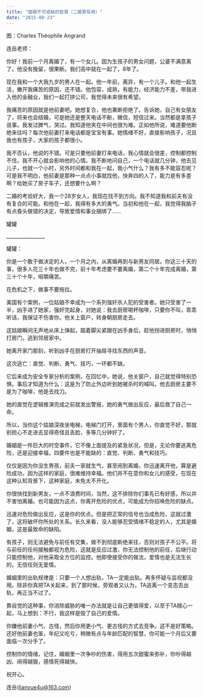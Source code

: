```yaml
---
title: "婚姻不可或缺的智慧（二婚更有用）"
date: "2015-08-23"
---
```


图：Charles Théophile Angrand

连岳老师：

你好！我前一个月离婚了，有一个女儿。因为生孩子的男女问题，公婆不满意离了。他没有挽留，很果断。我们高中就在一起了，8年了。

现在我和一个大我九岁的男人在一起。他一年前，离异，有一个儿子。和他一起生活，撇开我痛苦的原因，还不错。他包容，成熟，有能力，经济能力不差，带我进入他的金融业，我们一起打拼公司，我觉得未来很有希望。

我痛苦的原因就是他前妻吧。她想复合，他也果断拒绝了。告诉她，自己有女朋友了，将来也会结婚，可是她还是整天电话不断，微信，短信过来。当然都是拿孩子说事。我发过脾气，哭过。我知道他夹在中间也很为难。正如他所说，难道要他断绝来往吗？每次他前妻打来电话都是宝宝有事。她情绪不好，直接影响孩子，况且我也有孩子，大家的孩子都很小。

我不否认，他说的不错。可是只要他前妻打来电话，我心情就会很差，控制都控制不住。我不开心就会影响他的心情。我不断地问自己，一个电话就几分钟，他去见儿子，也就一个小时，另外时间都和我在一起，我小气什么？我有多不能容忍呢？可是我不明白，他前妻是那种一点点小事就找他，快奔四的人了，能力是有多差啊？给她买了房子车子，还想要什么啊？

二婚的考验好大，我一个28岁女人，我现在找不到方向。我不知道我和前夫有没有复合的可能。和他在一起，我得有多大的勇气。当初和他在一起，我觉得我脑子有点昏头做错的决定，导致爱情和事业捆绑了……

罐罐

\_\_\_\_\_\_\_\_\_\_\_\_\_\_\_\_

罐罐：

你是一个敢于做决定的人，一个月之内，从离婚再到与新男友同居。你这三十天的事，很多人花三十年也做不完，前十年考虑要不要离婚，第二个十年完成离婚，第三十个十年，咀嚼痛苦。

在危机之下，做事不要拖拉。

美国有个案例，一位姑娘不幸成为一个系列强奸杀人犯的受害者。她只受害了一半，凶手进了她家，强奸完起身，对她说：我去厨房喝杯咖啡，只要你不叫，乖乖听话，我保证不伤害你。他关上窗户，转身朝厨房走去。

这姑娘瞬间无声地从床上弹起，踮着脚尖紧跟在凶手身后，趁他拐进厨房时，悄悄打房门，逃到邻居家中。

她离开家门那刻，听到凶手在厨房打开抽屉寻找东西的声音。

这次逃亡：直觉、判断、勇气、技巧，一环都不缺。

它后来成为安全专家分析的案例，在回忆中，她说，他关窗户，自己就觉得特别恐惧。事后才知道为什么：这是为了防止外边听到她被杀时的喊叫。他去厨房主要不是为了咖啡，他是去找刀。

她的直觉在逻辑推演完成之前就发出警报，她的勇气做出反应，最后救了自己一命。

所以，当你这个姑娘深夜坐电梯，电梯门打开，里面有个男人，你直觉不好，那就别担心不走进去显得奇怪且丢脸，多等几分钟好了。

婚姻是一件巨大的时空事件，它不像上面提及的紧急状况，但是，无论你要逃离危险，还是迎接幸福，四要件也是不能缺的：直觉、判断、勇气和技巧。

仅仅是因为你没生男孩，前夫一家就生气，甚至闹到离婚，你迅速离开他，算是避险成功，因为这样的家庭，很难维持幸福。他们并不在意你和女儿的感受，在现在这种认知背景下，这种家庭，未免太不开化。

你很快找到新男友，一点不浪费时间，当然，这不排除你们事先已有好感，所以并不害怕离婚。也可能因为这点，你离开危险的优点，可能成为你招唤危险的缺点。

迅速对危险做出反应，这是你的优点。但是把正常的信号也当成危险，这就过激了，这将破坏你所处的关系。长久来看，没人能够忍受情绪不稳定的人，尤其是婚姻，这是最致命的缺陷。

有孩子，则无法避免与前任有交集，做不到彻底断绝来往，否则对孩子不公平。将与前任的任何接触都视为危险，这就是反应过激，你无法控制他的前任，后继行动只能控制他，对他采取全方位的监控。他即使接受你的做法，爱情也是无法生长的。无信任则无爱情。

婚姻里的出轨规律是：只要一个人想出轨，TA一定能出轨。再多怀疑与监视都没用。除非你真把TA关起来，到了那时候，旁观者又认为，TA逃离一个变态去出轨，再正当不过了。

靠自觉的这种事，你消除威胁的唯一办法就是让自己更值得爱，以至于TA贼心一起，马上想到：不行，我这样是毁了自己的爱情。

你嫌他前妻小气、古怪，然后你用更小气、更古怪的方式去竞争。这不是好策略。还好他前妻也笨，年纪又吃亏，稍微有点与年龄匹配的智慧，你可能一个月后又要面临一次分手了。

控制你的情绪，记住，婚姻里一次争吵的伤害，得用五次甜蜜来弥补，你吵得越凶、闹得越狠，感情死得越快。

祝开心。

连岳(lianyue4u@163.com)
